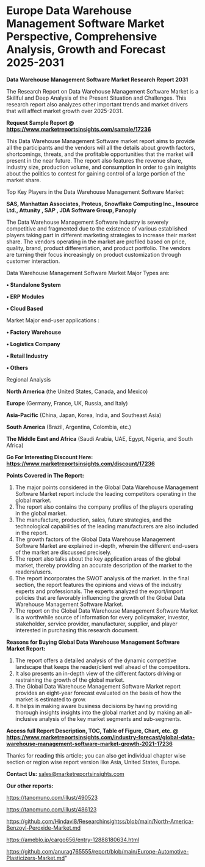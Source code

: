 # Europe Data Warehouse Management Software Market Perspective, Comprehensive Analysis, Growth and Forecast 2025-2031

<strong>Data Warehouse Management Software Market Research Report 2031</strong>

The Research Report on Data Warehouse Management Software Market is a Skillful and Deep Analysis of the Present Situation and Challenges. This research report also analyzes other important trends and market drivers that will affect market growth over 2025-2031.

<strong>Request Sample Report @ <a href=https://www.marketreportsinsights.com/sample/17236>https://www.marketreportsinsights.com/sample/17236</a></strong>

This Data Warehouse Management Software market report aims to provide all the participants and the vendors will all the details about growth factors, shortcomings, threats, and the profitable opportunities that the market will present in the near future. The report also features the revenue share, industry size, production volume, and consumption in order to gain insights about the politics to contest for gaining control of a large portion of the market share.

Top Key Players in the Data Warehouse Management Software Market:

<strong>SAS, Manhattan Associates, Proteus, Snowflake Computing Inc., Insource Ltd., Attunity , SAP , JDA Software Group, Panoply</strong>

The Data Warehouse Management Software Industry is severely competitive and fragmented due to the existence of various established players taking part in different marketing strategies to increase their market share. The vendors operating in the market are profiled based on price, quality, brand, product differentiation, and product portfolio. The vendors are turning their focus increasingly on product customization through customer interaction.

Data Warehouse Management Software Market Major Types are:

<strong>• Standalone System

• ERP Modules

• Cloud Based</strong>

Market Major end-user applications :

<strong>• Factory Warehouse

• Logistics Company

• Retail Industry

• Others</strong>

Regional Analysis

</u><strong><b>North America</b></strong> (the United States, Canada, and Mexico)

<strong><b>Europe </b></strong>(Germany, France, UK, Russia, and Italy)

<strong><b>Asia-Pacific</b></strong> (China, Japan, Korea, India, and Southeast Asia)

<strong><b>South America</b></strong> (Brazil, Argentina, Colombia, etc.)

<strong><b>The Middle East and Africa</b></strong> (Saudi Arabia, UAE, Egypt, Nigeria, and South Africa)

<strong>Go For Interesting Discount Here: <a href=https://www.marketreportsinsights.com/discount/17236>https://www.marketreportsinsights.com/discount/17236</a></strong>

<strong>Points Covered in The Report:</strong>
<ol>
  <li>The major points considered in the Global Data Warehouse Management Software Market report include the leading competitors operating in the global market.</li>
  <li>The report also contains the company profiles of the players operating in the global market.</li>
  <li>The manufacture, production, sales, future strategies, and the technological capabilities of the leading manufacturers are also included in the report.</li>
  <li>The growth factors of the Global Data Warehouse Management Software Market are explained in-depth, wherein the different end-users of the market are discussed precisely.</li>
  <li>The report also talks about the key application areas of the global market, thereby providing an accurate description of the market to the readers/users.</li>
  <li>The report incorporates the SWOT analysis of the market. In the final section, the report features the opinions and views of the industry experts and professionals. The experts analyzed the export/import policies that are favorably influencing the growth of the Global Data Warehouse Management Software Market.</li>
  <li>The report on the Global Data Warehouse Management Software Market is a worthwhile source of information for every policymaker, investor, stakeholder, service provider, manufacturer, supplier, and player interested in purchasing this research document.</li>
</ol>
<strong>Reasons for Buying Global Data Warehouse Management Software Market Report:</strong>

<ol>
  <li>The report offers a detailed analysis of the dynamic competitive landscape that keeps the reader/client well ahead of the competitors.</li>
  <li>It also presents an in-depth view of the different factors driving or restraining the growth of the global market.</li>
  <li>The Global Data Warehouse Management Software Market report provides an eight-year forecast evaluated on the basis of how the market is estimated to grow.</li>
  <li>It helps in making aware business decisions by having providing thorough insights insights into the global market and by making an all-inclusive analysis of the key market segments and sub-segments.</li>
</ol>
<strong>Access full Report Description, TOC, Table of Figure, Chart, etc. @ <a href=https://www.marketreportsinsights.com/industry-forecast/global-data-warehouse-management-software-market-growth-2021-17236>https://www.marketreportsinsights.com/industry-forecast/global-data-warehouse-management-software-market-growth-2021-17236</a></strong>


Thanks for reading this article; you can also get individual chapter wise section or region wise report version like Asia, United States, Europe.

<strong>Contact Us:</strong>
sales@marketreportsinsights.com

<strong>Our other reports:</strong>

<a href=https://tanomuno.com/illust/490523>https://tanomuno.com/illust/490523</a>

<a href=https://tanomuno.com/illust/486123>https://tanomuno.com/illust/486123</a>

<a href=https://github.com/Hindavi8/Researchinsightss/blob/main/North-America-Benzoyl-Peroxide-Market.md>https://github.com/Hindavi8/Researchinsightss/blob/main/North-America-Benzoyl-Peroxide-Market.md</a>

<a href=https://ameblo.jp/cargo656/entry-12888180634.html>https://ameblo.jp/cargo656/entry-12888180634.html</a>

<a href=https://github.com/anurag765555/report/blob/main/Europe-Automotive-Plasticizers-Market.md>https://github.com/anurag765555/report/blob/main/Europe-Automotive-Plasticizers-Market.md</a>"
